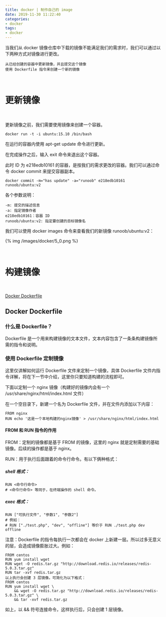```yaml
---
title: docker | 制作自己的 image
date: 2019-11-30 11:22:40
categories:
- docker
tags:
- docker
---
```

当我们从 docker 镜像仓库中下载的镜像不能满足我们的需求时，我们可以通过以下两种方式对镜像进行更改。

	从已经创建的容器中更新镜像，并且提交这个镜像
	使用 Dockerfile 指令来创建一个新的镜像

<!--more-->

<br/>

# 更新镜像

<br/>

更新镜像之前，我们需要使用镜像来创建一个容器。

	docker run -t -i ubuntu:15.10 /bin/bash

在运行的容器内使用 apt-get update 命令进行更新。

在完成操作之后，输入 exit 命令来退出这个容器。

此时 ID 为 e218edb10161 的容器，是按我们的需求更改的容器。我们可以通过命令 docker commit 来提交容器副本。

	docker commit -m="has update" -a="runoob" e218edb10161 runoob/ubuntu:v2

各个参数说明：

	-m: 提交的描述信息
	-a: 指定镜像作者
	e218edb10161：容器 ID
	runoob/ubuntu:v2: 指定要创建的目标镜像名

我们可以使用 docker images 命令来查看我们的新镜像 runoob/ubuntu:v2：

{% img /images/docker/5_0.png %}

<br/>

# 构建镜像

<br/>

[Docker Dockerfile](https://www.runoob.com/docker/docker-dockerfile.html)
## Docker Dockerfile

### 什么是 Dockerfile？

Dockerfile 是一个用来构建镜像的文本文件，文本内容包含了一条条构建镜像所需的指令和说明。

### 使用 Dockerfile 定制镜像

这里仅讲解如何运行 Dockerfile 文件来定制一个镜像，具体 Dockerfile 文件内指令详解，将在下一节中介绍，这里你只要知道构建的流程即可。

下面以定制一个 nginx 镜像（构建好的镜像内会有一个 /usr/share/nginx/html/index.html 文件）

在一个空目录下，新建一个名为 Dockerfile 文件，并在文件内添加以下内容：

	FROM nginx
	RUN echo '这是一个本地构建的nginx镜像' > /usr/share/nginx/html/index.html

#### FROM 和 RUN 指令的作用

FROM：定制的镜像都是基于 FROM 的镜像，这里的 nginx 就是定制需要的基础镜像。后续的操作都是基于 nginx。

RUN：用于执行后面跟着的命令行命令。有以下俩种格式：

##### shell 格式：

	RUN <命令行命令>
	# <命令行命令> 等同于，在终端操作的 shell 命令。

##### exec 格式：

	RUN ["可执行文件", "参数1", "参数2"]
	# 例如：
	# RUN ["./test.php", "dev", "offline"] 等价于 RUN ./test.php dev offline

注意：Dockerfile 的指令每执行一次都会在 docker 上新建一层。所以过多无意义的层，会造成镜像膨胀过大。例如：

	FROM centos
	RUN yum install wget
	RUN wget -O redis.tar.gz "http://download.redis.io/releases/redis-5.0.3.tar.gz"
	RUN tar -xvf redis.tar.gz
	以上执行会创建 3 层镜像。可简化为以下格式：
	FROM centos
	RUN yum install wget \
		&& wget -O redis.tar.gz "http://download.redis.io/releases/redis-5.0.3.tar.gz" \
		&& tar -xvf redis.tar.gz

如上，以 && 符号连接命令，这样执行后，只会创建 1 层镜像。

